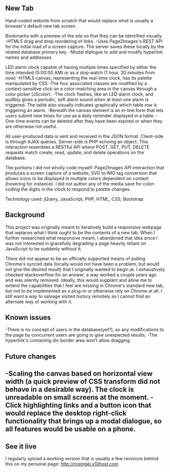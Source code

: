 New Tab
----------
Hand-coded website from scratch that would replace what is usually a browser's default new tab screen.

Bookmarks with a preview of the site so that they can be identified visually.
-HTML5 drag and drop reordering of links.
-Uses Page2Images's REST API for the initial load of a screen capture.  The server saves these locally by the related database primary key.
-Modal dialogue to add and modify hyperlink names and addresses.

LED alarm clock capable of having multiple times specified by either the time intended (5:00:00 AM) or as a stop watch (1 hour, 20 minutes from now)
-HTML5 canvas, representing the real-time clock, has its palette manipulated by CSS
-The four associated classes are modified by a context-sensitive click on a color-matching area in the canvas through a color picker (JScolor).
-The clock flashes, like an LED alarm clock, and audibly gives a periodic, soft alarm sound when at least one alarm is triggered.  The table also visually indicates graphically which table row is triggering an alarm.
-Beneath the canvas element is an in-line form that lets users submit new times for use as a daily reminder displayed in a table.
-One-time events can be deleted after they have been expired or when they are otherwise not useful.

All user-produced data is sent and received in the JSON format.  Client-side is through AJAX queries.  Server-side is PHP echoing an object.  This interaction resembles a RESTful API where POST, GET, PUT, DELETE requests match create, read, update, and delete operations on the database.

The portions I did not wholly code myself: Page2Images API interaction that produces a screen capture of a website, SVG to IMG tag conversion that allows icons to be displayed in multiple colors dependent on context (hovering for instance).  I did not author any of the media save for color-coding the digits in the clock to respond to palette changes.

Technology used:
jQuery, JavaScript, PHP, HTML, CSS, Bootstrap

Background
---------
This project was originally meant to iteratively build a responsive webpage that replaces what I think ought to be the contents of a new tab.  When I further researched what responsive meant, I abandoned that idea since I was not interested in gracefully degrading a page heavily reliant on JavaScript to be suddenly without it.

There did not appear to be an officially supported means of pulling Chrome's synced data (locally would not have been a problem, but would not give the desired result) that I originally wanted to begin at. I exhaustively checked stackoverflow for an answer, a way worked a couple years ago and was silently removed. Ideally, this would supplant and allow me to extend the capabilities that I feel are missing in Chrome's standard new tab, but not to be implemented as a plug-in or otherwise rely on Chrome at all. I still want a way to salvage visited history remotely as I cannot find an alternate way of working with it.

Known issues
--------
-There is no concept of users in the database(yet?), so any modifications to the page by concurrent users are going to give unexpected results.
-The hyperlink's containing div border area won't allow dragging.

Future changes
-------
-Scaling the canvas based on horizontal view width (a quick preview of CSS transform did not behave in a desirable way).  The clock is unreadable on small screens at the moment.
-Click highlighting links and a button icon that would replace the desktop right-click functionality that brings up a modal dialogue, so all features would be usable on a phone.
-

See it live
---------
I regularly upload a working version that is usually a few revisions behind this on my personal page: http://mgorgei.x10host.com